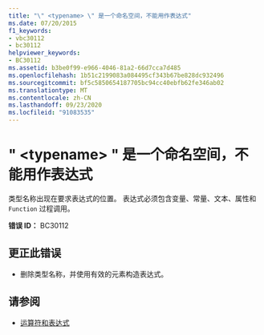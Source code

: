 ```yaml
---
title: "\" <typename> \" 是一个命名空间，不能用作表达式"
ms.date: 07/20/2015
f1_keywords:
- vbc30112
- bc30112
helpviewer_keywords:
- BC30112
ms.assetid: b3be0f99-e966-4046-81a2-66d7cca7d485
ms.openlocfilehash: 1b51c2199083a084495cf343b67be828dc932496
ms.sourcegitcommit: bf5c5850654187705bc94cc40ebfb62fe346ab02
ms.translationtype: MT
ms.contentlocale: zh-CN
ms.lasthandoff: 09/23/2020
ms.locfileid: "91083535"
---
```

# <a name="typename-is-a-namespace-and-cannot-be-used-as-an-expression"></a>" \<typename> " 是一个命名空间，不能用作表达式

类型名称出现在要求表达式的位置。 表达式必须包含变量、常量、文本、属性和 `Function` 过程调用。  
  
 **错误 ID：** BC30112  
  
## <a name="to-correct-this-error"></a>更正此错误  
  
- 删除类型名称，并使用有效的元素构造表达式。  
  
## <a name="see-also"></a>请参阅

- [运算符和表达式](../programming-guide/language-features/operators-and-expressions/index.md)
